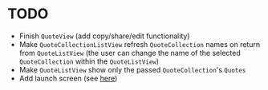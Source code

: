 # TODO

- Finish `QuoteView` (add copy/share/edit functionality)
- Make `QuoteCollectionListView` refresh `QuoteCollection` names on return from `QuoteListView` (the user can change the name of the selected `QuoteCollection` within the `QuoteListView`)
- Make `QuoteListView` show only the passed `QuoteCollection`'s `Quotes`
- Add launch screen (see [here](https://betterprogramming.pub/launch-screen-with-swiftui-bd2958771f3b))
